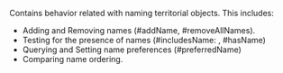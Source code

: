 Contains behavior related with naming territorial objects. This includes:

- Adding and Removing names (#addName, #removeAllNames).
- Testing for the presence of names (#includesName: , #hasName)
- Querying and Setting name preferences (#preferredName)
- Comparing name ordering.


